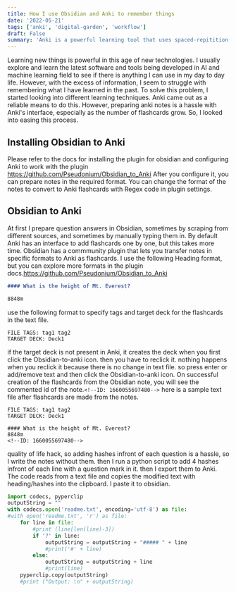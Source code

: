 ```yaml
---
title: How I use Obsidian and Anki to remember things
date: '2022-05-21'
tags: ['anki', 'digital-garden', 'workflow']
draft: False
summary: 'Anki is a powerful learning tool that uses spaced-repitition to remeber things long term. Using default Anki interface to create flashcards is a hassle, so I use Obsidian to create question answers in bulk and transfer them to Anki in one click using a powerful community plugin.'
---
```


Learning new things is powerful in this age of new technologies. I usually explore and learn the latest software and tools being developed in AI and machine learning field to see if there is anything I can use in my day to day life. However, with the excess of information, I seem to struggle with remembering what I have learned in the past. To solve this problem, I started looking into different learning techniques. Anki came out as a reliable means to do this. However, preparing anki notes is a hassle with Anki's interface, especially as the number of flashcards grow. So, I looked into easing this process.

## Installing Obsidian to Anki

Please refer to the docs for installing the plugin for obsidian and configuring Anki to work with the plugin
https://github.com/Pseudonium/Obsidian_to_Anki
After you configure it, you can prepare notes in the required format.
You can change the format of the notes to convert to Anki flashcards with Regex code in plugin settings.

## Obsidian to Anki

At first I prepare question answers in Obsidian, sometimes by scraping from different sources, and sometimes by manually typing them in. By default Anki has an interface to add flashcards one by one, but this takes more time. Obsidian has a commmunity plugin that lets you transfer notes in specific formats to Anki as flashcards. I use the following Heading format, but you can explore more formats in the plugin docs.https://github.com/Pseudonium/Obsidian_to_Anki

```md
#### What is the height of Mt. Everest?

8848m
```

use the following format to specify tags and target deck for the flashcards in the text file.

```
FILE TAGS: tag1 tag2
TARGET DECK: Deck1
```

if the target deck is not present in Anki, it creates the deck when you first click the Obsidian-to-anki icon. then you have to reclick it. nothing happens when you reclick it because there is no change in text file. so press enter or add/remove text and then click the Obsidian-to-anki icon. On successful creation of the flashcards from the Obsidian note, you will see the commented id of the note.`<!--ID: 1660055697480-->`
here is a sample text file after flashcards are made from the notes.

```
FILE TAGS: tag1 tag2
TARGET DECK: Deck1

#### What is the height of Mt. Everest?
8848m
<!--ID: 1660055697480-->
```

quality of life hack, so adding hashes infront of each question is a hassle, so I write the notes without them. then I run a python script to add 4 hashes infront of each line with a question mark in it. then I export them to Anki. The code reads from a text file and copies the modified text with heading/hashes into the clipboard. I paste it to obsidian.

```python
import codecs, pyperclip
outputString = ""
with codecs.open('readme.txt', encoding='utf-8') as file:
#with open('readme.txt', 'r') as file:
    for line in file:
        #print (line[len(line)-3])
        if '?' in line:
            outputString = outputString + "##### " + line
            #print('#' + line)
        else:
            outputString = outputString + line
            #print(line)
    pyperclip.copy(outputString)
    #print ("Output: \n" + outputString)
```
